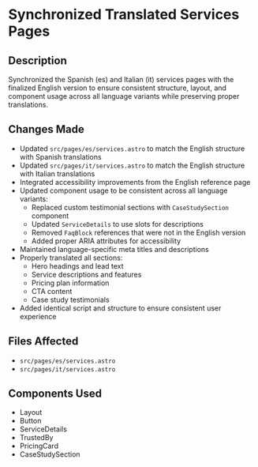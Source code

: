 # Synchronized Translated Services Pages

## Description
Synchronized the Spanish (es) and Italian (it) services pages with the finalized English version to ensure consistent structure, layout, and component usage across all language variants while preserving proper translations.

## Changes Made
- Updated `src/pages/es/services.astro` to match the English structure with Spanish translations
- Updated `src/pages/it/services.astro` to match the English structure with Italian translations
- Integrated accessibility improvements from the English reference page
- Updated component usage to be consistent across all language variants:
  - Replaced custom testimonial sections with `CaseStudySection` component
  - Updated `ServiceDetails` to use slots for descriptions
  - Removed `FaqBlock` references that were not in the English version
  - Added proper ARIA attributes for accessibility
- Maintained language-specific meta titles and descriptions
- Properly translated all sections:
  - Hero headings and lead text
  - Service descriptions and features
  - Pricing plan information
  - CTA content
  - Case study testimonials
- Added identical script and structure to ensure consistent user experience

## Files Affected
- `src/pages/es/services.astro`
- `src/pages/it/services.astro`

## Components Used
- Layout
- Button
- ServiceDetails
- TrustedBy
- PricingCard
- CaseStudySection 